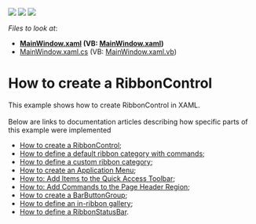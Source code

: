 <!-- default badges list -->
![](https://img.shields.io/endpoint?url=https://codecentral.devexpress.com/api/v1/VersionRange/128655490/10.1.5%2B)
[![](https://img.shields.io/badge/Open_in_DevExpress_Support_Center-FF7200?style=flat-square&logo=DevExpress&logoColor=white)](https://supportcenter.devexpress.com/ticket/details/E2201)
[![](https://img.shields.io/badge/📖_How_to_use_DevExpress_Examples-e9f6fc?style=flat-square)](https://docs.devexpress.com/GeneralInformation/403183)
<!-- default badges end -->
<!-- default file list -->
*Files to look at*:

* **[MainWindow.xaml](./CS/RibbonControl_Ex/MainWindow.xaml) (VB: [MainWindow.xaml](./VB/RibbonControl_Ex/MainWindow.xaml))**
* [MainWindow.xaml.cs](./CS/RibbonControl_Ex/MainWindow.xaml.cs) (VB: [MainWindow.xaml.vb](./VB/RibbonControl_Ex/MainWindow.xaml.vb))
<!-- default file list end -->
# How to create a RibbonControl


<p>This example shows how to create RibbonControl in XAML.<br><br>Below are links to documentation articles describing how specific parts of this example were implemented

* <a href="https://documentation.devexpress.com/WPF/CustomDocument8178.aspx">How to create a RibbonControl</a>;
* <a href="https://documentation.devexpress.com/WPF/CustomDocument8179.aspx">How to define a default ribbon category with commands</a>;
* <a href="https://documentation.devexpress.com/WPF/CustomDocument8180.aspx">How to define a custom ribbon category</a>;
* <a href="https://documentation.devexpress.com/WPF/CustomDocument8182.aspx">How to create an Application Menu</a>;
* <a href="https://documentation.devexpress.com/WPF/CustomDocument8185.aspx">How to: Add Items to the Quick Access Toolbar</a>;
* <a href="https://documentation.devexpress.com/WPF/CustomDocument8186.aspx">How to: Add Commands to the Page Header Region</a>;
* <a href="https://documentation.devexpress.com/WPF/CustomDocument8183.aspx">How to create a BarButtonGroup</a>;
* <a href="https://documentation.devexpress.com/WPF/CustomDocument8187.aspx">How to define an in-ribbon gallery</a>;
* <a href="https://documentation.devexpress.com/WPF/CustomDocument8181.aspx">How to define a RibbonStatusBar</a>.</p>

<br/>


